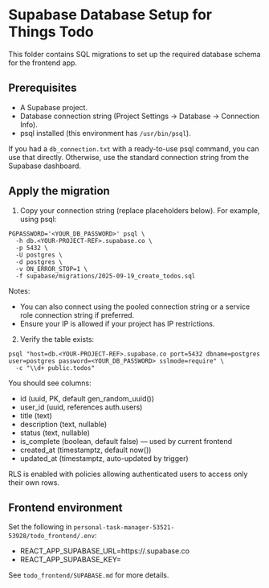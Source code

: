 # Supabase Database Setup for Things Todo

This folder contains SQL migrations to set up the required database schema for the frontend app.

## Prerequisites

- A Supabase project.
- Database connection string (Project Settings → Database → Connection Info).
- psql installed (this environment has `/usr/bin/psql`).

If you had a `db_connection.txt` with a ready-to-use psql command, you can use that directly. Otherwise, use the standard connection string from the Supabase dashboard.

## Apply the migration

1) Copy your connection string (replace placeholders below). For example, using psql:

```
PGPASSWORD='<YOUR_DB_PASSWORD>' psql \
  -h db.<YOUR-PROJECT-REF>.supabase.co \
  -p 5432 \
  -U postgres \
  -d postgres \
  -v ON_ERROR_STOP=1 \
  -f supabase/migrations/2025-09-19_create_todos.sql
```

Notes:
- You can also connect using the pooled connection string or a service role connection string if preferred.
- Ensure your IP is allowed if your project has IP restrictions.

2) Verify the table exists:

```
psql "host=db.<YOUR-PROJECT-REF>.supabase.co port=5432 dbname=postgres user=postgres password=<YOUR_DB_PASSWORD> sslmode=require" \
  -c "\\d+ public.todos"
```

You should see columns:
- id (uuid, PK, default gen_random_uuid())
- user_id (uuid, references auth.users)
- title (text)
- description (text, nullable)
- status (text, nullable)
- is_complete (boolean, default false) — used by current frontend
- created_at (timestamptz, default now())
- updated_at (timestamptz, auto-updated by trigger)

RLS is enabled with policies allowing authenticated users to access only their own rows.

## Frontend environment

Set the following in `personal-task-manager-53521-53928/todo_frontend/.env`:

- REACT_APP_SUPABASE_URL=https://<YOUR-PROJECT-REF>.supabase.co
- REACT_APP_SUPABASE_KEY=<anon-public-key>

See `todo_frontend/SUPABASE.md` for more details.
